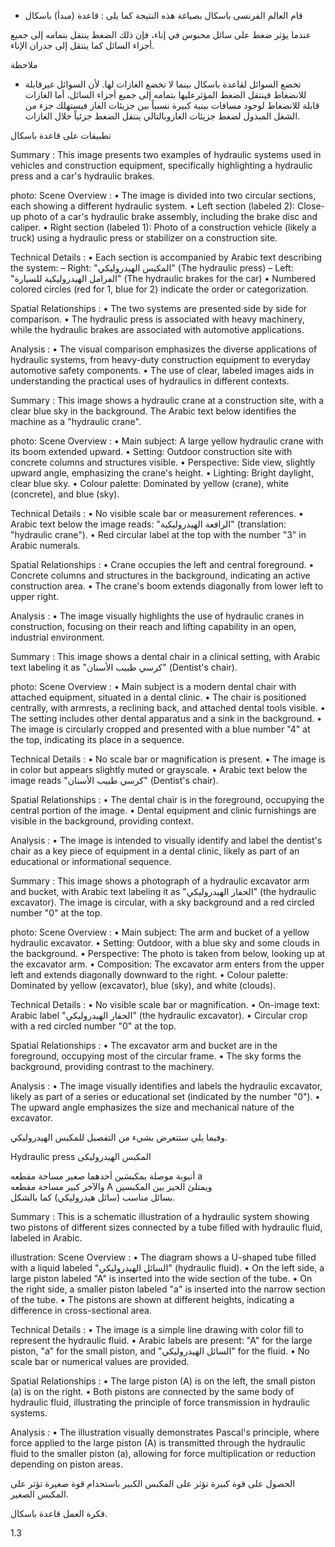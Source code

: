 * قام العالم الفرنسى باسكال بصياغة هذه النتيجة كما يلى :
قاعدة (مبدأ) باسكال <!-- text, from page 0 (l=0.468,t=0.075,r=0.939,b=0.132), with ID bd7dd154-314f-4c10-af27-67d49cc96165 -->

عندما يؤثر ضغط على سائل محبوس في إناء، فإن ذلك الضغط ينتقل بتمامه إلى جميع أجزاء السائل كما ينتقل إلى جدران الإناء. <!-- text, from page 0 (l=0.083,t=0.134,r=0.928,b=0.190), with ID 6e6871c1-e9d9-44e9-9b0e-c03b424ed3fc -->

ملاحظة

* تخضع السوائل لقاعدة باسكال بينما لا تخضع الغازات لها.
لأن السوائل غيرقابلة للانضغاط فينتقل الضغط المؤثرعليها بتمامه إلى جميع أجزاء السائل، أما الغازات قابلة للانضغاط لوجود مسافات بينية كبيرة نسبياً بين جزيئات الغاز فيستهلك جزء من الشغل المبذول لضغط جزيئات الغازوبالتالي ينتقل الضغط جزئياً خلال الغازات. <!-- text, from page 0 (l=0.080,t=0.205,r=0.932,b=0.346), with ID b13dc8e4-565e-4cf2-8dc0-480ce6935f2e -->

تطبيقات على قاعدة باسكال <!-- text, from page 0 (l=0.645,t=0.364,r=0.936,b=0.399), with ID 59009cea-654c-49cd-a494-9a2d7e5c2aad -->

Summary : This image presents two examples of hydraulic systems used in vehicles and construction equipment, specifically highlighting a hydraulic press and a car's hydraulic brakes.

photo:
Scene Overview :
  • The image is divided into two circular sections, each showing a different hydraulic system.
  • Left section (labeled 2): Close-up photo of a car's hydraulic brake assembly, including the brake disc and caliper.
  • Right section (labeled 1): Photo of a construction vehicle (likely a truck) using a hydraulic press or stabilizer on a construction site.

Technical Details :
  • Each section is accompanied by Arabic text describing the system:
    – Right: "المكبس الهيدروليكي" (The hydraulic press)
    – Left: "الفرامل الهيدروليكية للسيارة" (The hydraulic brakes for the car)
  • Numbered colored circles (red for 1, blue for 2) indicate the order or categorization.

Spatial Relationships :
  • The two systems are presented side by side for comparison.
  • The hydraulic press is associated with heavy machinery, while the hydraulic brakes are associated with automotive applications.

Analysis :
  • The visual comparison emphasizes the diverse applications of hydraulic systems, from heavy-duty construction equipment to everyday automotive safety components.
  • The use of clear, labeled images aids in understanding the practical uses of hydraulics in different contexts. <!-- figure, from page 0 (l=0.588,t=0.407,r=0.930,b=0.587), with ID 1285052b-aae9-4355-8532-00b4562c9f9d -->

Summary : This image shows a hydraulic crane at a construction site, with a clear blue sky in the background. The Arabic text below identifies the machine as a "hydraulic crane".

photo:
Scene Overview :
  • Main subject: A large yellow hydraulic crane with its boom extended upward.
  • Setting: Outdoor construction site with concrete columns and structures visible.
  • Perspective: Side view, slightly upward angle, emphasizing the crane's height.
  • Lighting: Bright daylight, clear blue sky.
  • Colour palette: Dominated by yellow (crane), white (concrete), and blue (sky).

Technical Details :
  • No visible scale bar or measurement references.
  • Arabic text below the image reads: "الرافعة الهيدروليكية" (translation: "hydraulic crane").
  • Red circular label at the top with the number "3" in Arabic numerals.

Spatial Relationships :
  • Crane occupies the left and central foreground.
  • Concrete columns and structures in the background, indicating an active construction area.
  • The crane's boom extends diagonally from lower left to upper right.

Analysis :
  • The image visually highlights the use of hydraulic cranes in construction, focusing on their reach and lifting capability in an open, industrial environment. <!-- figure, from page 0 (l=0.424,t=0.412,r=0.588,b=0.583), with ID 79ce54da-acfd-4b12-86f9-2d2cdccbd208 -->

Summary : This image shows a dental chair in a clinical setting, with Arabic text labeling it as "كرسي طبيب الأسنان" (Dentist's chair).

photo:
Scene Overview :
  • Main subject is a modern dental chair with attached equipment, situated in a dental clinic.
  • The chair is positioned centrally, with armrests, a reclining back, and attached dental tools visible.
  • The setting includes other dental apparatus and a sink in the background.
  • The image is circularly cropped and presented with a blue number "4" at the top, indicating its place in a sequence.

Technical Details :
  • No scale bar or magnification is present.
  • The image is in color but appears slightly muted or grayscale.
  • Arabic text below the image reads "كرسي طبيب الأسنان" (Dentist's chair).

Spatial Relationships :
  • The dental chair is in the foreground, occupying the central portion of the image.
  • Dental equipment and clinic furnishings are visible in the background, providing context.

Analysis :
  • The image is intended to visually identify and label the dentist's chair as a key piece of equipment in a dental clinic, likely as part of an educational or informational sequence. <!-- figure, from page 0 (l=0.261,t=0.408,r=0.427,b=0.587), with ID 216ccd84-477f-4cc4-afe7-15f8e9427daa -->

Summary : This image shows a photograph of a hydraulic excavator arm and bucket, with Arabic text labeling it as "الحفار الهيدروليكي" (the hydraulic excavator). The image is circular, with a sky background and a red circled number "0" at the top.

photo:
Scene Overview :
  • Main subject: The arm and bucket of a yellow hydraulic excavator.
  • Setting: Outdoor, with a blue sky and some clouds in the background.
  • Perspective: The photo is taken from below, looking up at the excavator arm.
  • Composition: The excavator arm enters from the upper left and extends diagonally downward to the right.
  • Colour palette: Dominated by yellow (excavator), blue (sky), and white (clouds).

Technical Details :
  • No visible scale bar or magnification.
  • On-image text: Arabic label "الحفار الهيدروليكي" (the hydraulic excavator).
  • Circular crop with a red circled number "0" at the top.

Spatial Relationships :
  • The excavator arm and bucket are in the foreground, occupying most of the circular frame.
  • The sky forms the background, providing contrast to the machinery.

Analysis :
  • The image visually identifies and labels the hydraulic excavator, likely as part of a series or educational set (indicated by the number "0").
  • The upward angle emphasizes the size and mechanical nature of the excavator. <!-- figure, from page 0 (l=0.086,t=0.411,r=0.264,b=0.584), with ID 5afd016b-03fd-4d97-a1b0-2c25fcde1ed8 -->

وفيما يلي ستتعرض بشيء من التفصيل للمكبس الهيدروليكي. <!-- text, from page 0 (l=0.452,t=0.604,r=0.937,b=0.634), with ID 4b282dc1-c05f-4767-a179-00686eb8306e -->

Hydraulic press المكبس الهيدروليكى <!-- text, from page 0 (l=0.544,t=0.640,r=0.937,b=0.672), with ID 14bf3243-96a8-4b6e-89f5-226dcd89e766 -->

أنبوبة موصلة بمكبسَين أحدهما صغير مساحة مقطعه a  
والآخر كبير مساحة مقطعه A ويمتلئ الحيز بين المكبسين  
بسائل مناسب (سائل هيدروليكي) كما بالشكل. <!-- text, from page 0 (l=0.334,t=0.677,r=0.929,b=0.800), with ID 5605b4eb-8552-4740-b225-2f1b4afe5db2 -->

Summary : This is a schematic illustration of a hydraulic system showing two pistons of different sizes connected by a tube filled with hydraulic fluid, labeled in Arabic.

illustration:
Scene Overview :
  • The diagram shows a U-shaped tube filled with a liquid labeled "السائل الهيدروليكي" (hydraulic fluid).
  • On the left side, a large piston labeled "A" is inserted into the wide section of the tube.
  • On the right side, a smaller piston labeled "a" is inserted into the narrow section of the tube.
  • The pistons are shown at different heights, indicating a difference in cross-sectional area.

Technical Details :
  • The image is a simple line drawing with color fill to represent the hydraulic fluid.
  • Arabic labels are present: "A" for the large piston, "a" for the small piston, and "السائل الهيدروليكي" for the fluid.
  • No scale bar or numerical values are provided.

Spatial Relationships :
  • The large piston (A) is on the left, the small piston (a) is on the right.
  • Both pistons are connected by the same body of hydraulic fluid, illustrating the principle of force transmission in hydraulic systems.

Analysis :
  • The illustration visually demonstrates Pascal's principle, where force applied to the large piston (A) is transmitted through the hydraulic fluid to the smaller piston (a), allowing for force multiplication or reduction depending on piston areas. <!-- figure, from page 0 (l=0.079,t=0.662,r=0.350,b=0.780), with ID 8f4c2eea-256f-40ba-b98b-004c646078ff -->

الحصول على قوة كبيرة تؤثر على المكبس الكبير باستحدام قوة صغيرة تؤثر على المكبس الصغير. <!-- text, from page 0 (l=0.131,t=0.801,r=0.931,b=0.840), with ID 149cb24e-d116-47eb-ab88-dacc1a2fc8b3 -->

فكرة
العمل
قاعدة باسكال. <!-- text, from page 0 (l=0.729,t=0.861,r=0.930,b=0.907), with ID fcc94cf1-a639-4fc1-ab4d-1151e4fc38a9 -->

$1.3$ <!-- marginalia, from page 0 (l=0.089,t=0.941,r=0.130,b=0.961), with ID 61fd00cc-755e-4847-b57a-c4ddea6e166f -->